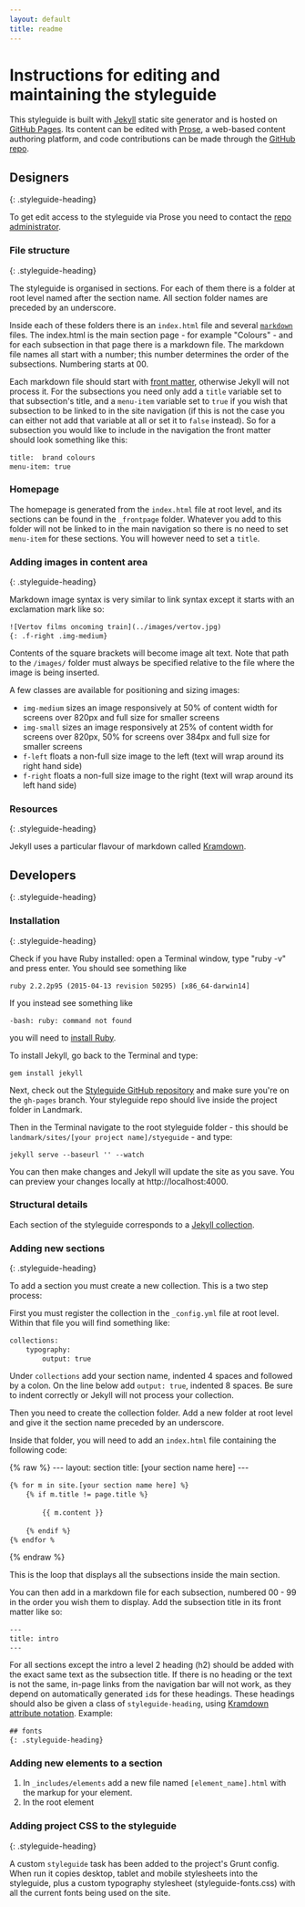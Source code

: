 ```yaml
---
layout: default
title: readme
---
```


# Instructions for editing and maintaining the styleguide

This styleguide is built with [Jekyll](https://jekyllrb.com/docs/home/) static site generator and is hosted on [GitHub Pages](https://pages.github.com/). Its content can be edited with [Prose](http://prose.io/), a web-based content authoring platform, and code contributions can be made through the [GitHub repo](https://github.com/ffxstyleguide/styleguide-afr).

## Designers
{: .styleguide-heading}

To get edit access to the styleguide via Prose you need to contact the [repo administrator](https://github.com/ffxisabel). 

### File structure
{: .styleguide-heading}

The styleguide is organised in sections. For each of them there is a folder at root level named after the section name. All section folder names are preceded by an underscore.

Inside each of these folders there is an `index.html` file and several [`markdown`](https://daringfireball.net/projects/markdown/syntax) files. The index.html is the main section page - for example "Colours" - and for each subsection in that page there is a markdown file. The markdown file names all start with a number; this number determines the order of the subsections. Numbering starts at 00.

Each markdown file should start with [front matter](https://jekyllrb.com/docs/frontmatter/), otherwise Jekyll will not process it. For the subsections you need only add a `title` variable set to that subsection's title, and a `menu-item` variable set to `true` if you wish that subsection to be linked to in the site navigation (if this is not the case you can either not add that variable at all or set it to `false` instead). So for a subsection you would like to include in the navigation the front matter should look something like this:

    title:  brand colours
    menu-item: true

### Homepage 

The homepage is generated from the `index.html` file at root level, and its sections can be found in the `_frontpage` folder. Whatever you add to this folder will not be linked to in the main navigation so there is no need to set `menu-item` for these sections. You will however need to set a `title`.

### Adding images in content area
{: .styleguide-heading}

Markdown image syntax is very similar to link syntax except it starts with an exclamation mark like so:

    ![Vertov films oncoming train](../images/vertov.jpg)
    {: .f-right .img-medium}

Contents of the square brackets will become image alt text. Note that path to the `/images/` folder must always be specified relative to the file where the image is being inserted.

A few classes are available for positioning and sizing images:

* `img-medium` sizes an image responsively at 50% of content width for screens over 820px and full size for smaller screens
* `img-small` sizes an image responsively at 25% of content width for screens over 820px, 50% for screens over 384px and full size for smaller screens
* `f-left` floats a non-full size image to the left (text will wrap around its right hand side)
* `f-right` floats a non-full size image to the right (text will wrap around its left hand side)

### Resources
{: .styleguide-heading}

Jekyll uses a particular flavour of markdown called [Kramdown](http://kramdown.gettalong.org/quickref.html).


## Developers
{: .styleguide-heading}

### Installation
{: .styleguide-heading}

Check if you have Ruby installed: open a Terminal window, type "ruby -v" and press enter. You should see something like

    ruby 2.2.2p95 (2015-04-13 revision 50295) [x86_64-darwin14]

If you instead see something like

    -bash: ruby: command not found

you will need to [install Ruby](https://www.ruby-lang.org/en/downloads/).

To install Jekyll, go back to the Terminal and type:

    gem install jekyll

Next, check out the [Styleguide GitHub repository](https://github.com/ffxstyleguide/styleguide-afr) and make sure you're on the `gh-pages` branch. Your styleguide repo should live inside the project folder in Landmark.

Then in the Terminal navigate to the root styleguide folder - this should be `landmark/sites/[your project name]/styeguide` - and type:

    jekyll serve --baseurl '' --watch

You can then make changes and Jekyll will update the site as you save. You can preview your changes locally at http://localhost:4000.

### Structural details

Each section of the styleguide corresponds to a [Jekyll collection](https://jekyllrb.com/docs/collections/). 


### Adding new sections
{: .styleguide-heading}

To add a section you must create a new collection. This is a two step process:

First you must register the collection in the `_config.yml` file at root level.
Within that file you will find something like:

    collections:
        typography:
            output: true

Under `collections` add your section name, indented 4 spaces and followed by a colon. On the line below add `output: true`, indented 8 spaces. Be sure to indent correctly or Jekyll will not process your collection.

Then you need to create the collection folder. Add a new folder at root level and give it the section name preceded by an underscore.

Inside that folder, you will need to add an `index.html` file containing the following code:

{% raw %}
    ---
    layout: section
    title: [your section name here]
    ---

    {% for m in site.[your section name here] %}
        {% if m.title != page.title %}

            {{ m.content }}

        {% endif %}
    {% endfor %
{% endraw %}

This is the loop that displays all the subsections inside the main section.

You can then add in a markdown file for each subsection, numbered 00 - 99 in the order you wish them to display. Add the subsection title in its front matter like so:

    ---
    title: intro
    ---

For all sections except the intro a level 2 heading (h2) should be added with the exact same text as the subsection title. If there is no heading or the text is not the same, in-page links from the navigation bar will not work, as they depend on automatically generated `id`s for these headings. These headings should also be given a class of `styleguide-heading`, using [Kramdown attribute notation](http://kramdown.gettalong.org/syntax.html#block-ials). Example:

    ## fonts
    {: .styleguide-heading}    


### Adding new elements to a section

1. In `_includes/elements` add a new file named `[element_name].html` with the markup for your element. 
2. In the root element


### Adding project CSS to the styleguide
{: .styleguide-heading}

A custom `styleguide` task has been added to the project's Grunt config. When run it copies desktop, tablet and mobile stylesheets into the styleguide, plus a custom typography stylesheet (styleguide-fonts.css) with all the current fonts being used on the site. 



